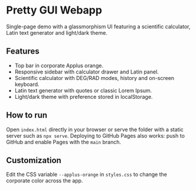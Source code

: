 # Pretty GUI Webapp
Single-page demo with a glassmorphism UI featuring a scientific calculator, Latin text generator and light/dark theme.

## Features
- Top bar in corporate Applus orange.
- Responsive sidebar with calculator drawer and Latin panel.
- Scientific calculator with DEG/RAD modes, history and on-screen keyboard.
- Latin text generator with quotes or classic Lorem Ipsum.
- Light/dark theme with preference stored in localStorage.

## How to run
Open `index.html` directly in your browser or serve the folder with a static server such as `npx serve`. Deploying to GitHub Pages also works: push to GitHub and enable Pages with the `main` branch.

## Customization
Edit the CSS variable `--applus-orange` in `styles.css` to change the corporate color across the app.
